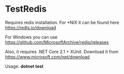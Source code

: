 # TestRedis

Requires redis installation. For \*NIX it can be found here
https://redis.io/download

For Windows you can use
https://github.com/MicrosoftArchive/redis/releases

Also, it requires .NET Core 2.1 + XUnit.
Download it from https://www.microsoft.com/net/download

Usage:
**dotnet test**
